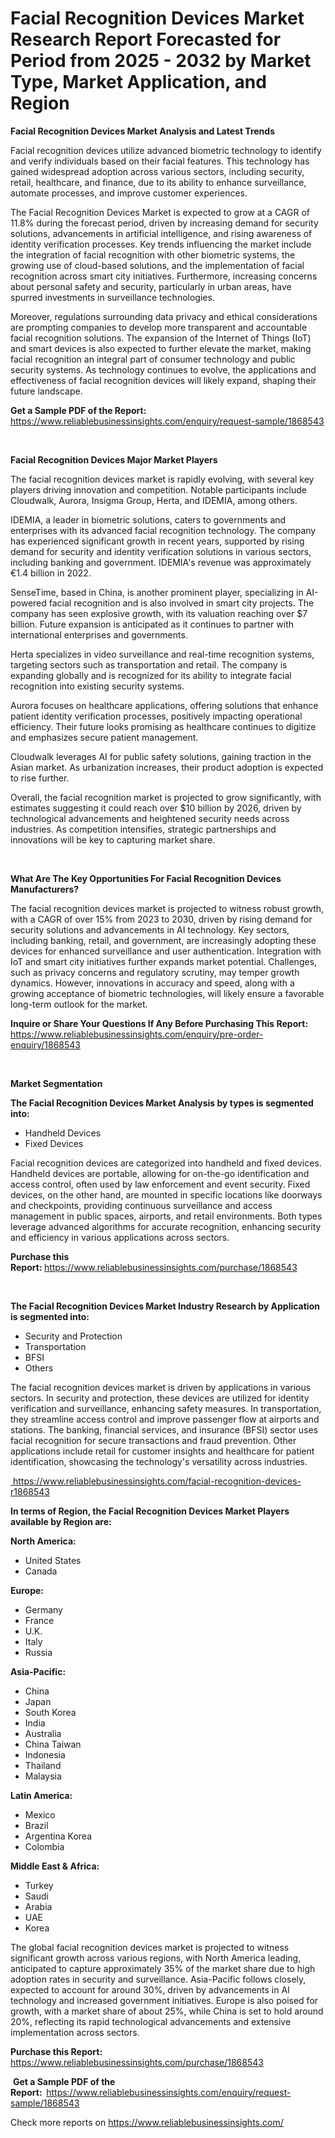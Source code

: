 <p><h1>Facial Recognition Devices Market Research Report Forecasted for Period from 2025 -  2032 by Market Type, Market Application, and Region</h1></p><p><strong>Facial Recognition Devices Market Analysis and Latest Trends</strong></p>
<p><p>Facial recognition devices utilize advanced biometric technology to identify and verify individuals based on their facial features. This technology has gained widespread adoption across various sectors, including security, retail, healthcare, and finance, due to its ability to enhance surveillance, automate processes, and improve customer experiences.</p><p>The Facial Recognition Devices Market is expected to grow at a CAGR of 11.8% during the forecast period, driven by increasing demand for security solutions, advancements in artificial intelligence, and rising awareness of identity verification processes. Key trends influencing the market include the integration of facial recognition with other biometric systems, the growing use of cloud-based solutions, and the implementation of facial recognition across smart city initiatives. Furthermore, increasing concerns about personal safety and security, particularly in urban areas, have spurred investments in surveillance technologies.</p><p>Moreover, regulations surrounding data privacy and ethical considerations are prompting companies to develop more transparent and accountable facial recognition solutions. The expansion of the Internet of Things (IoT) and smart devices is also expected to further elevate the market, making facial recognition an integral part of consumer technology and public security systems. As technology continues to evolve, the applications and effectiveness of facial recognition devices will likely expand, shaping their future landscape.</p></p>
<p><strong>Get a Sample PDF of the Report:&nbsp;</strong> <a href="https://www.reliablebusinessinsights.com/enquiry/request-sample/1868543?utm_campaign=3053&utm_medium=2&utm_source=Github&utm_content=ia&utm_term=06042025&utm_id=facial-recognition-devices">https://www.reliablebusinessinsights.com/enquiry/request-sample/1868543</a></p>
<p>&nbsp;</p>
<p><strong>Facial Recognition Devices Major Market Players</strong></p>
<p><p>The facial recognition devices market is rapidly evolving, with several key players driving innovation and competition. Notable participants include Cloudwalk, Aurora, Insigma Group, Herta, and IDEMIA, among others.</p><p>IDEMIA, a leader in biometric solutions, caters to governments and enterprises with its advanced facial recognition technology. The company has experienced significant growth in recent years, supported by rising demand for security and identity verification solutions in various sectors, including banking and government. IDEMIA's revenue was approximately €1.4 billion in 2022.</p><p>SenseTime, based in China, is another prominent player, specializing in AI-powered facial recognition and is also involved in smart city projects. The company has seen explosive growth, with its valuation reaching over $7 billion. Future expansion is anticipated as it continues to partner with international enterprises and governments.</p><p>Herta specializes in video surveillance and real-time recognition systems, targeting sectors such as transportation and retail. The company is expanding globally and is recognized for its ability to integrate facial recognition into existing security systems.</p><p>Aurora focuses on healthcare applications, offering solutions that enhance patient identity verification processes, positively impacting operational efficiency. Their future looks promising as healthcare continues to digitize and emphasizes secure patient management.</p><p>Cloudwalk leverages AI for public safety solutions, gaining traction in the Asian market. As urbanization increases, their product adoption is expected to rise further.</p><p>Overall, the facial recognition market is projected to grow significantly, with estimates suggesting it could reach over $10 billion by 2026, driven by technological advancements and heightened security needs across industries. As competition intensifies, strategic partnerships and innovations will be key to capturing market share.</p></p>
<p>&nbsp;</p>
<p><strong>What Are The Key Opportunities For Facial Recognition Devices Manufacturers?</strong></p>
<p><p>The facial recognition devices market is projected to witness robust growth, with a CAGR of over 15% from 2023 to 2030, driven by rising demand for security solutions and advancements in AI technology. Key sectors, including banking, retail, and government, are increasingly adopting these devices for enhanced surveillance and user authentication. Integration with IoT and smart city initiatives further expands market potential. Challenges, such as privacy concerns and regulatory scrutiny, may temper growth dynamics. However, innovations in accuracy and speed, along with a growing acceptance of biometric technologies, will likely ensure a favorable long-term outlook for the market.</p></p>
<p><strong>Inquire or Share Your Questions If Any Before Purchasing This Report:</strong> <a href="https://www.reliablebusinessinsights.com/enquiry/pre-order-enquiry/1868543?utm_campaign=3053&utm_medium=2&utm_source=Github&utm_content=ia&utm_term=06042025&utm_id=facial-recognition-devices">https://www.reliablebusinessinsights.com/enquiry/pre-order-enquiry/1868543</a></p>
<p>&nbsp;</p>
<p><strong>Market Segmentation</strong></p>
<p><strong>The Facial Recognition Devices Market Analysis by types is segmented into:</strong></p>
<p><ul><li>Handheld Devices</li><li>Fixed Devices</li></ul></p>
<p><p>Facial recognition devices are categorized into handheld and fixed devices. Handheld devices are portable, allowing for on-the-go identification and access control, often used by law enforcement and event security. Fixed devices, on the other hand, are mounted in specific locations like doorways and checkpoints, providing continuous surveillance and access management in public spaces, airports, and retail environments. Both types leverage advanced algorithms for accurate recognition, enhancing security and efficiency in various applications across sectors.</p></p>
<p><strong>Purchase this Report:&nbsp;</strong><a href="https://www.reliablebusinessinsights.com/purchase/1868543?utm_campaign=3053&utm_medium=2&utm_source=Github&utm_content=ia&utm_term=06042025&utm_id=facial-recognition-devices">https://www.reliablebusinessinsights.com/purchase/1868543</a></p>
<p>&nbsp;</p>
<p><strong>The Facial Recognition Devices Market Industry Research by Application is segmented into:</strong></p>
<p><ul><li>Security and Protection</li><li>Transportation</li><li>BFSI</li><li>Others</li></ul></p>
<p><p>The facial recognition devices market is driven by applications in various sectors. In security and protection, these devices are utilized for identity verification and surveillance, enhancing safety measures. In transportation, they streamline access control and improve passenger flow at airports and stations. The banking, financial services, and insurance (BFSI) sector uses facial recognition for secure transactions and fraud prevention. Other applications include retail for customer insights and healthcare for patient identification, showcasing the technology's versatility across industries.</p></p>
<p><a href="https://www.reliablebusinessinsights.com/facial-recognition-devices-r1868543?utm_campaign=3053&utm_medium=2&utm_source=Github&utm_content=ia&utm_term=06042025&utm_id=facial-recognition-devices">&nbsp;https://www.reliablebusinessinsights.com/facial-recognition-devices-r1868543</a></p>
<p><strong>In terms of Region, the Facial Recognition Devices Market Players available by Region are:</strong></p>
<p>
    <p> <strong> North America: </strong>
        <ul>
            <li>United States</li>
            <li>Canada</li>
        </ul>
        </p> 
    <p> <strong> Europe: </strong>
        <ul>
            <li>Germany</li>
            <li>France</li>
            <li>U.K.</li>
            <li>Italy</li>
            <li>Russia</li>
        </ul>
        </p> 
    <p> <strong> Asia-Pacific: </strong>
        <ul>
            <li>China</li>
            <li>Japan</li>
            <li>South Korea</li>
            <li>India</li>
            <li>Australia</li>
            <li>China Taiwan</li>
            <li>Indonesia</li>
            <li>Thailand</li>
            <li>Malaysia</li>
        </ul>
        </p> 
    <p> <strong> Latin America: </strong>
        <ul>
            <li>Mexico</li>
            <li>Brazil</li>
            <li>Argentina Korea</li>
            <li>Colombia</li>
        </ul>
        </p> 
    <p> <strong> Middle East & Africa: </strong>
        <ul>
            <li>Turkey</li>
            <li>Saudi</li>
            <li>Arabia</li>
            <li>UAE</li>
            <li>Korea</li>
        </ul>
    </p>
    </p>
<p><p>The global facial recognition devices market is projected to witness significant growth across various regions, with North America leading, anticipated to capture approximately 35% of the market share due to high adoption rates in security and surveillance. Asia-Pacific follows closely, expected to account for around 30%, driven by advancements in AI technology and increased government initiatives. Europe is also poised for growth, with a market share of about 25%, while China is set to hold around 20%, reflecting its rapid technological advancements and extensive implementation across sectors.</p></p>
<p><strong>Purchase this Report: </strong><a href="https://www.reliablebusinessinsights.com/purchase/1868543?utm_campaign=3053&utm_medium=2&utm_source=Github&utm_content=ia&utm_term=06042025&utm_id=facial-recognition-devices">https://www.reliablebusinessinsights.com/purchase/1868543</a></p>
<p>&nbsp;<strong>Get a Sample PDF of the Report:&nbsp;&nbsp;</strong><a href="https://www.reliablebusinessinsights.com/enquiry/request-sample/1868543?utm_campaign=3053&utm_medium=2&utm_source=Github&utm_content=ia&utm_term=06042025&utm_id=facial-recognition-devices">https://www.reliablebusinessinsights.com/enquiry/request-sample/1868543</a></p>
<p><strong></strong></p>
<p>Check more reports on <a href="https://www.reliablebusinessinsights.com/?utm_campaign=3053&utm_medium=2&utm_source=Github&utm_content=ia&utm_term=06042025&utm_id=facial-recognition-devices">https://www.reliablebusinessinsights.com/</a></p>